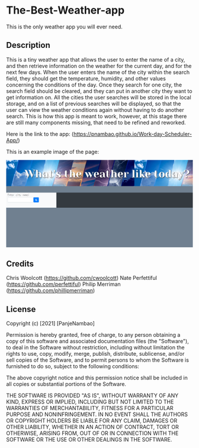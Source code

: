 # The-Best-Weather-app
This is the only weather app you will ever need. 
## Description 
This is a tiny weather app that allows the user to enter the name of a city, and then retrieve information on the weather for the current day, and for the next few days.
When the user enters the name of the city within the search field, they should get the temperature, humidity, and other values concerning the conditions of the day.
Once they search for one city, the search field should be cleared, and they can put in another city they want to get information on.
All the cities the user searches will be stored in the local storage, and on a list of previous searches will be displayed, so that the user can view the weather conditions again without having to do another search.
This is how this app is meant to work, however, at this stage there are still many components missing, that need to be refined and reworked.


Here is the link to the app: (https://pnambao.github.io/Work-day-Scheduler-App/)

This is an example image of the page: 

![picture](./Assets/weather.png)


## Credits
Chris Woolcott (https://github.com/cwoolcott)
Nate Perfettiful (https://github.com/perfettiful)
Philip Merriman (https://github.com/phillipmerriman)
​
## License
​Copyright (c) [2021] [PanjeNambao]

Permission is hereby granted, free of charge, to any person obtaining a copy
of this software and associated documentation files (the "Software"), to deal
in the Software without restriction, including without limitation the rights
to use, copy, modify, merge, publish, distribute, sublicense, and/or sell
copies of the Software, and to permit persons to whom the Software is
furnished to do so, subject to the following conditions:

The above copyright notice and this permission notice shall be included in all
copies or substantial portions of the Software.

THE SOFTWARE IS PROVIDED "AS IS", WITHOUT WARRANTY OF ANY KIND, EXPRESS OR
IMPLIED, INCLUDING BUT NOT LIMITED TO THE WARRANTIES OF MERCHANTABILITY,
FITNESS FOR A PARTICULAR PURPOSE AND NONINFRINGEMENT. IN NO EVENT SHALL THE
AUTHORS OR COPYRIGHT HOLDERS BE LIABLE FOR ANY CLAIM, DAMAGES OR OTHER
LIABILITY, WHETHER IN AN ACTION OF CONTRACT, TORT OR OTHERWISE, ARISING FROM,
OUT OF OR IN CONNECTION WITH THE SOFTWARE OR THE USE OR OTHER DEALINGS IN THE
SOFTWARE.
